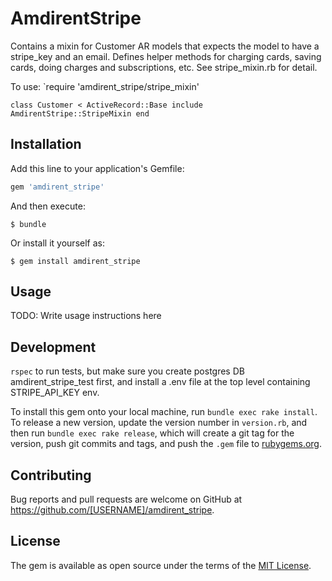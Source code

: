 # AmdirentStripe

Contains a mixin for Customer AR models that expects the model to have a stripe_key and an email.
Defines helper methods for charging cards, saving cards, doing charges and subscriptions, etc.
See stripe_mixin.rb for detail.

To use:
`require 'amdirent_stripe/stripe_mixin'


`class Customer < ActiveRecord::Base
  include AmdirentStripe::StripeMixin
end`

## Installation

Add this line to your application's Gemfile:

```ruby
gem 'amdirent_stripe'
```

And then execute:

    $ bundle

Or install it yourself as:

    $ gem install amdirent_stripe

## Usage

TODO: Write usage instructions here

## Development

`rspec` to run tests, but make sure you create postgres DB amdirent_stripe_test first, and install a .env file
at the top level containing STRIPE_API_KEY env.

To install this gem onto your local machine, run `bundle exec rake install`. To release a new version, update the version number in `version.rb`, and then run `bundle exec rake release`, which will create a git tag for the version, push git commits and tags, and push the `.gem` file to [rubygems.org](https://rubygems.org).

## Contributing

Bug reports and pull requests are welcome on GitHub at https://github.com/[USERNAME]/amdirent_stripe.


## License

The gem is available as open source under the terms of the [MIT License](http://opensource.org/licenses/MIT).

